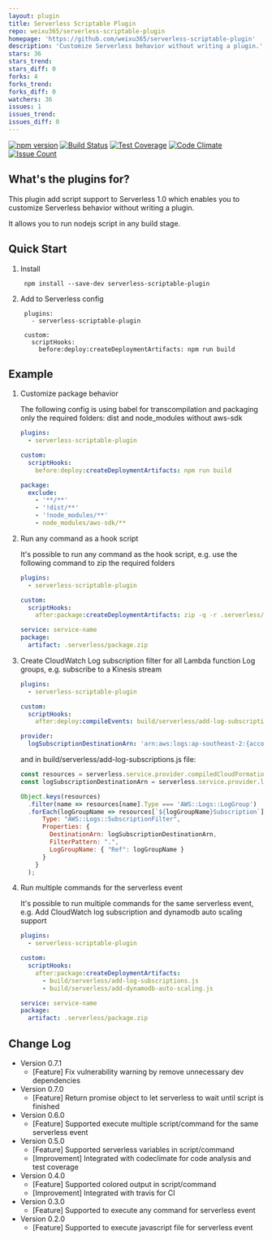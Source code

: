 ```yaml
---
layout: plugin
title: Serverless Scriptable Plugin
repo: weixu365/serverless-scriptable-plugin
homepage: 'https://github.com/weixu365/serverless-scriptable-plugin'
description: 'Customize Serverless behavior without writing a plugin.'
stars: 36
stars_trend: 
stars_diff: 0
forks: 4
forks_trend: 
forks_diff: 0
watchers: 36
issues: 1
issues_trend: 
issues_diff: 0
---
```



[![npm version](https://badge.fury.io/js/serverless-scriptable-plugin.svg)](https://badge.fury.io/js/serverless-scriptable-plugin)
[![Build Status](https://travis-ci.org/weixu365/serverless-scriptable-plugin.svg?branch=master)](https://travis-ci.org/weixu365/serverless-scriptable-plugin)
[![Test Coverage](https://codeclimate.com/github/weixu365/serverless-scriptable-plugin/badges/coverage.svg)](https://codeclimate.com/github/weixu365/serverless-scriptable-plugin/coverage)
[![Code Climate](https://codeclimate.com/github/weixu365/serverless-scriptable-plugin/badges/gpa.svg)](https://codeclimate.com/github/weixu365/serverless-scriptable-plugin)
[![Issue Count](https://codeclimate.com/github/weixu365/serverless-scriptable-plugin/badges/issue_count.svg)](https://codeclimate.com/github/weixu365/serverless-scriptable-plugin)


What's the plugins for?
------------------------
This plugin add script support to Serverless 1.0 which enables you to customize Serverless behavior without writing a plugin. 

It allows you to run nodejs script in any build stage.


Quick Start
-------------
1. Install

        npm install --save-dev serverless-scriptable-plugin
        
2. Add to Serverless config 

        plugins:
          - serverless-scriptable-plugin
    
        custom:
          scriptHooks:
            before:deploy:createDeploymentArtifacts: npm run build

Example
---------
1. Customize package behavior

    The following config is using babel for transcompilation and packaging only the required folders: dist and node_modules without aws-sdk

    ```yml
    plugins:
      - serverless-scriptable-plugin

    custom:
      scriptHooks:
        before:deploy:createDeploymentArtifacts: npm run build

    package:
      exclude:
        - '**/**'
        - '!dist/**'
        - '!node_modules/**'
        - node_modules/aws-sdk/**
    ```

2. Run any command as a hook script

    It's possible to run any command as the hook script, e.g. use the following command to zip the required folders
 
    ```yml
    plugins:
      - serverless-scriptable-plugin
    
    custom:
      scriptHooks:
        after:package:createDeploymentArtifacts: zip -q -r .serverless/package.zip src node_modules
    
    service: service-name
    package:
      artifact: .serverless/package.zip
    ```
   
3. Create CloudWatch Log subscription filter for all Lambda function Log groups, e.g. subscribe to a Kinesis stream
  
    ```yml
    plugins:
      - serverless-scriptable-plugin
    
    custom:
      scriptHooks:
        after:deploy:compileEvents: build/serverless/add-log-subscriptions.js
    
    provider:
      logSubscriptionDestinationArn: 'arn:aws:logs:ap-southeast-2:{account-id}:destination:'
    ```

    and in build/serverless/add-log-subscriptions.js file:

    ```js
    const resources = serverless.service.provider.compiledCloudFormationTemplate.Resources;
    const logSubscriptionDestinationArn = serverless.service.provider.logSubscriptionDestinationArn;
    
    Object.keys(resources)
      .filter(name => resources[name].Type === 'AWS::Logs::LogGroup')
      .forEach(logGroupName => resources[`${logGroupName}Subscription`] = {
          Type: "AWS::Logs::SubscriptionFilter",
          Properties: {
            DestinationArn: logSubscriptionDestinationArn,
            FilterPattern: ".",
            LogGroupName: { "Ref": logGroupName }
          }
        }
      );
    ```

4. Run multiple commands for the serverless event

   It's possible to run multiple commands for the same serverless event, e.g. Add CloudWatch log subscription and dynamodb auto scaling support

    ```yml
    plugins:
      - serverless-scriptable-plugin
    
    custom:
      scriptHooks:
        after:package:createDeploymentArtifacts: 
          - build/serverless/add-log-subscriptions.js
          - build/serverless/add-dynamodb-auto-scaling.js
    
    service: service-name
    package:
      artifact: .serverless/package.zip
    ```

Change Log
-------------
- Version 0.7.1
  - [Feature] Fix vulnerability warning by remove unnecessary dev dependencies
- Version 0.7.0
  - [Feature] Return promise object to let serverless to wait until script is finished
- Version 0.6.0
  - [Feature] Supported execute multiple script/command for the same serverless event
- Version 0.5.0
  - [Feature] Supported serverless variables in script/command
  - [Improvement] Integrated with codeclimate for code analysis and test coverage
- Version 0.4.0
  - [Feature] Supported colored output in script/command
  - [Improvement] Integrated with travis for CI
- Version 0.3.0
  - [Feature] Supported to execute any command for serverless event
- Version 0.2.0
  - [Feature] Supported to execute javascript file for serverless event
